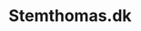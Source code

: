 ---
title: 'Stemthomas.dk'
description: 'Lorem ipsum dolor sit amet'
pubDate: '21 jan 2024'
heroImage: '/project/thomas.png'
isPost: false
colSize: 1
rowSize: 1
scrollHero: true
type: "Freelance"
---